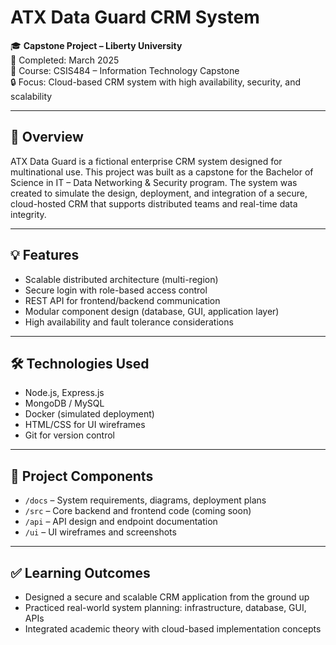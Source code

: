 # ATX Data Guard CRM System

🎓 **Capstone Project – Liberty University**  
📅 Completed: March 2025  
📁 Course: CSIS484 – Information Technology Capstone  
🔒 Focus: Cloud-based CRM system with high availability, security, and scalability

---

## 🧠 Overview

ATX Data Guard is a fictional enterprise CRM system designed for multinational use. This project was built as a capstone for the Bachelor of Science in IT – Data Networking & Security program. The system was created to simulate the design, deployment, and integration of a secure, cloud-hosted CRM that supports distributed teams and real-time data integrity.

---

## 💡 Features

- Scalable distributed architecture (multi-region)
- Secure login with role-based access control
- REST API for frontend/backend communication
- Modular component design (database, GUI, application layer)
- High availability and fault tolerance considerations

---

## 🛠️ Technologies Used

- Node.js, Express.js
- MongoDB / MySQL
- Docker (simulated deployment)
- HTML/CSS for UI wireframes
- Git for version control

---

## 📂 Project Components

- `/docs` – System requirements, diagrams, deployment plans
- `/src` – Core backend and frontend code (coming soon)
- `/api` – API design and endpoint documentation
- `/ui` – UI wireframes and screenshots

---

## ✅ Learning Outcomes

- Designed a secure and scalable CRM application from the ground up
- Practiced real-world system planning: infrastructure, database, GUI, APIs
- Integrated academic theory with cloud-based implementation concepts
